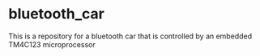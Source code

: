 # bluetooth_car
This is a repository for a bluetooth car that is controlled by an embedded TM4C123 microprocessor
